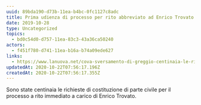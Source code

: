 ```yaml
---
uuid: 89bda190-d73b-11ea-b4bc-0fc1127c8adc
title: Prima udienza di processo per rito abbreviato ad Enrico Trovato
date: 2019-10-28
type: Uncategorized
topics:
  - bd0c54d0-d757-11ea-83c3-43a36ca50240
actors:
  - f451f780-d741-11ea-b16a-b74a09ede627
links:
  - https://www.lanuova.net/cova-sversamento-di-greggio-centinaia-le-richieste-di-costituzione-di-parte-civile/
updatedAt: 2020-10-22T07:56:17.196Z
createdAt: 2020-10-22T07:56:17.355Z
---
```


Sono state centinaia le richieste di costituzione di parte civile per il processo a rito immediato a carico di Enrico Trovato.
